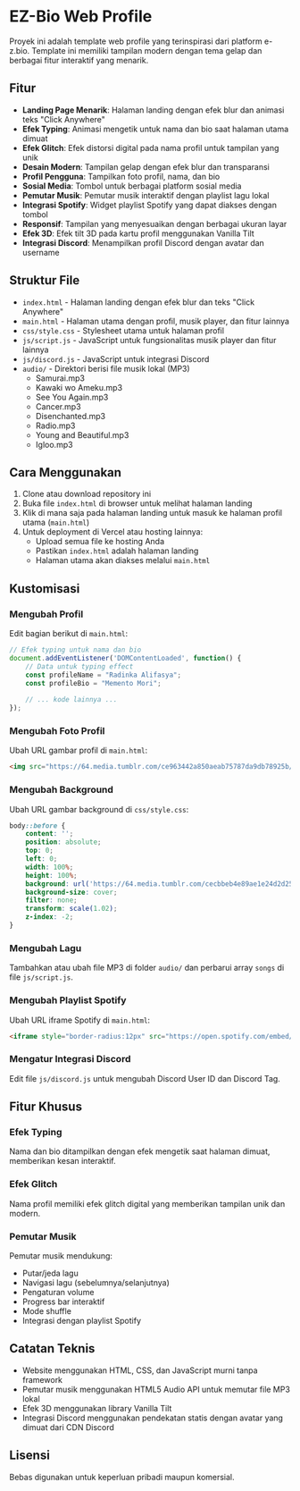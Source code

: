 # EZ-Bio Web Profile

Proyek ini adalah template web profile yang terinspirasi dari platform e-z.bio. Template ini memiliki tampilan modern dengan tema gelap dan berbagai fitur interaktif yang menarik.

## Fitur

- **Landing Page Menarik**: Halaman landing dengan efek blur dan animasi teks "Click Anywhere"
- **Efek Typing**: Animasi mengetik untuk nama dan bio saat halaman utama dimuat
- **Efek Glitch**: Efek distorsi digital pada nama profil untuk tampilan yang unik
- **Desain Modern**: Tampilan gelap dengan efek blur dan transparansi
- **Profil Pengguna**: Tampilkan foto profil, nama, dan bio
- **Sosial Media**: Tombol untuk berbagai platform sosial media
- **Pemutar Musik**: Pemutar musik interaktif dengan playlist lagu lokal
- **Integrasi Spotify**: Widget playlist Spotify yang dapat diakses dengan tombol
- **Responsif**: Tampilan yang menyesuaikan dengan berbagai ukuran layar
- **Efek 3D**: Efek tilt 3D pada kartu profil menggunakan Vanilla Tilt
- **Integrasi Discord**: Menampilkan profil Discord dengan avatar dan username

## Struktur File

- `index.html` - Halaman landing dengan efek blur dan teks "Click Anywhere"
- `main.html` - Halaman utama dengan profil, musik player, dan fitur lainnya
- `css/style.css` - Stylesheet utama untuk halaman profil
- `js/script.js` - JavaScript untuk fungsionalitas musik player dan fitur lainnya
- `js/discord.js` - JavaScript untuk integrasi Discord
- `audio/` - Direktori berisi file musik lokal (MP3)
  - Samurai.mp3
  - Kawaki wo Ameku.mp3
  - See You Again.mp3
  - Cancer.mp3
  - Disenchanted.mp3
  - Radio.mp3
  - Young and Beautiful.mp3
  - Igloo.mp3

## Cara Menggunakan

1. Clone atau download repository ini
2. Buka file `index.html` di browser untuk melihat halaman landing
3. Klik di mana saja pada halaman landing untuk masuk ke halaman profil utama (`main.html`)
4. Untuk deployment di Vercel atau hosting lainnya:
   - Upload semua file ke hosting Anda
   - Pastikan `index.html` adalah halaman landing
   - Halaman utama akan diakses melalui `main.html`

## Kustomisasi

### Mengubah Profil

Edit bagian berikut di `main.html`:

```javascript
// Efek typing untuk nama dan bio
document.addEventListener('DOMContentLoaded', function() {
    // Data untuk typing effect
    const profileName = "Radinka Alifasya";
    const profileBio = "Memento Mori";
    
    // ... kode lainnya ...
});
```

### Mengubah Foto Profil

Ubah URL gambar profil di `main.html`:

```html
<img src="https://64.media.tumblr.com/ce963442a850aeab75787da9db78925b/96e3853056a61acc-21/s1280x1920/ee9b0679501230c8e73b6b3f6f905653e7c41679.gifv" alt="Profile Picture" id="profile-picture">
```

### Mengubah Background

Ubah URL gambar background di `css/style.css`:

```css
body::before {
    content: '';
    position: absolute;
    top: 0;
    left: 0;
    width: 100%;
    height: 100%;
    background: url('https://64.media.tumblr.com/cecbbeb4e89ae1e24d2d25363fce031e/3057d72f20fbb610-a2/s500x750/b2f45e54f96860d61efbaba8d340be30f98cc3f5.gifv') no-repeat center center;
    background-size: cover;
    filter: none;
    transform: scale(1.02);
    z-index: -2;
}
```

### Mengubah Lagu

Tambahkan atau ubah file MP3 di folder `audio/` dan perbarui array `songs` di file `js/script.js`.

### Mengubah Playlist Spotify

Ubah URL iframe Spotify di `main.html`:

```html
<iframe style="border-radius:12px" src="https://open.spotify.com/embed/playlist/4kM2ZYjfPO48E8Qb3lK8xD?utm_source=generator&theme=0" width="100%" height="152" frameBorder="0" allow="autoplay; clipboard-write; encrypted-media; fullscreen; picture-in-picture" loading="lazy"></iframe>
```

### Mengatur Integrasi Discord

Edit file `js/discord.js` untuk mengubah Discord User ID dan Discord Tag.

## Fitur Khusus

### Efek Typing

Nama dan bio ditampilkan dengan efek mengetik saat halaman dimuat, memberikan kesan interaktif.

### Efek Glitch

Nama profil memiliki efek glitch digital yang memberikan tampilan unik dan modern.

### Pemutar Musik

Pemutar musik mendukung:
- Putar/jeda lagu
- Navigasi lagu (sebelumnya/selanjutnya)
- Pengaturan volume
- Progress bar interaktif
- Mode shuffle
- Integrasi dengan playlist Spotify

## Catatan Teknis

- Website menggunakan HTML, CSS, dan JavaScript murni tanpa framework
- Pemutar musik menggunakan HTML5 Audio API untuk memutar file MP3 lokal
- Efek 3D menggunakan library Vanilla Tilt
- Integrasi Discord menggunakan pendekatan statis dengan avatar yang dimuat dari CDN Discord

## Lisensi

Bebas digunakan untuk keperluan pribadi maupun komersial. 